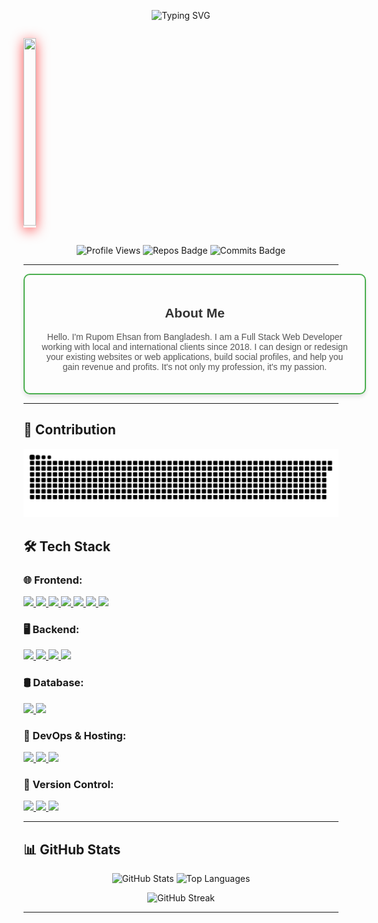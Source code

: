 <p align="center">
  <img src="https://readme-typing-svg.herokuapp.com?font=Fira+Code&size=24&pause=1000&color=fffff&center=true&vCenter=true&width=500&lines=Hi%2C+I'm+Md+Rupom+Ehsan;FULL+STACK+WEB+DEVELOPER&stroke=AAAAAA" alt="Typing SVG" />
</p>

<p align="center" style="display: inline-block; box-shadow: 0 4px 20px rgba(255, 0, 0, 0.7);">
  <img src="https://www.theprimestep.com/wp-content/uploads/2024/02/Full-Stack-Development-768x432.png" 
       style="width:100%;height:300px;object-fit:cover;" />
</p>

<p align="center">
  <img src="https://komarev.com/ghpvc/?username=mdrupomehsan&label=Profile%20Views&color=ff69b4&style=flat-square" alt="Profile Views" />
  <img src="https://badges.pufler.dev/repos/mdrupomehsan" alt="Repos Badge"/>
  <img src="https://badges.pufler.dev/commits/monthly/mdrupomehsan" alt="Commits Badge"/>
</p>

---

<div align="center">
  <div style="border: 2px solid #4CAF50; padding: 20px; border-radius: 10px; width: 100%; box-shadow: 0px 4px 6px rgba(0, 0, 0, 0.1);">
    <h2 style="font-family: Arial, sans-serif; color: #333;">About Me</h2>
    <p style="font-family: Arial, sans-serif; color: #555;">
    Hello. I'm Rupom Ehsan from Bangladesh.
    I am a Full Stack Web Developer working with local and international clients since 2018.
    I can design or redesign your existing websites or web applications, build social profiles, and help you gain revenue and profits.
    It's not only my profession, it's my passion.
    </p>
  </div>
</div>

---

## 🐍 Contribution  
<p align="center">
  <img src="https://raw.githubusercontent.com/Md-shefat-masum/Md-shefat-masum/5058c4ebc99f7b373f60683c30ebdd449ac3e0d2/github-user-contribution.svg" alt="Snake animation">
</p>

## 🛠️ Tech Stack  

### **🌐 Frontend:**  
<a href="#" target="_blank">
  <img src="https://img.shields.io/badge/HTML-E34F26?style=for-the-badge&logo=html5&logoColor=white">
</a>
<a href="#" target="_blank">
  <img src="https://img.shields.io/badge/CSS-1572B6?style=for-the-badge&logo=css3&logoColor=white">
</a>
<a href="#" target="_blank">
  <img src="https://img.shields.io/badge/Tailwind_CSS-06B6D4?style=for-the-badge&logo=tailwindcss&logoColor=white">
</a>
<a href="#" target="_blank">
  <img src="https://img.shields.io/badge/Bootstrap-563D7C?style=for-the-badge&logo=bootstrap&logoColor=white">
</a>
<a href="#" target="_blank">
  <img src="https://img.shields.io/badge/JavaScript-F7DF1E?style=for-the-badge&logo=javascript&logoColor=black">
</a>
<a href="#" target="_blank">
  <img src="https://img.shields.io/badge/Vue.js-4FC08D?style=for-the-badge&logo=vue.js&logoColor=white">
</a>
<a href="#" target="_blank">
  <img src="https://img.shields.io/badge/React.js-61DAFB?style=for-the-badge&logo=react&logoColor=black">
</a>


### **🖥️ Backend:**  
<a href="#" target="_blank">
  <img src="https://img.shields.io/badge/PHP-777BB4?style=for-the-badge&logo=php&logoColor=white">
</a>
<a href="#" target="_blank">
  <img src="https://img.shields.io/badge/Laravel-EA4C89?style=for-the-badge&logo=laravel&logoColor=white">
</a>
<a href="#" target="_blank">
  <img src="https://img.shields.io/badge/Node.js-339933?style=for-the-badge&logo=node.js&logoColor=white">
</a>
<a href="#" target="_blank">
  <img src="https://img.shields.io/badge/Express-000000?style=for-the-badge&logo=express&logoColor=white">
</a>

### **🛢️ Database:**  
<a href="#" target="_blank">
  <img src="https://img.shields.io/badge/MySQL-4479A1?style=for-the-badge&logo=mysql&logoColor=white">
</a>
<a href="#" target="_blank">
  <img src="https://img.shields.io/badge/MongoDB-47A248?style=for-the-badge&logo=mongodb&logoColor=white">
</a>

### **🔧 DevOps & Hosting:**  
<a href="#" target="_blank">
  <img src="https://img.shields.io/badge/cPanel-FF6C2C?style=for-the-badge&logo=cpanel&logoColor=white">
</a>
<a href="#" target="_blank">
  <img src="https://img.shields.io/badge/hPanel-22D3EE?style=for-the-badge&logo=hPanel&logoColor=white">
</a>
<a href="#" target="_blank">
  <img src="https://img.shields.io/badge/Docker-2496ED?style=for-the-badge&logo=docker&logoColor=white">
</a>



### **🎯 Version Control:**  

<a href="https://git-scm.com/" target="_blank">
  <img src="https://img.shields.io/badge/Git-F05032?style=for-the-badge&logo=git&logoColor=white">
</a>
<a href="https://github.com/" target="_blank">
  <img src="https://img.shields.io/badge/GitHub-181717?style=for-the-badge&logo=github&logoColor=white">
</a>
<a href="https://about.gitlab.com/" target="_blank">
  <img src="https://img.shields.io/badge/GitLab-FCA121?style=for-the-badge&logo=gitlab&logoColor=white">
</a>


---

## 📊 GitHub Stats  



<p align="center">
  <img width="48%" src="https://github-readme-stats.vercel.app/api?username=rupomehsan&show_icons=true&theme=radical&line_height=27" alt="GitHub Stats">
  <img width="48%" src="https://github-readme-stats.vercel.app/api/top-langs/?username=rupomehsan&layout=compact&theme=radical" alt="Top Languages">
</p>

<p align="center">
 <img src="https://github-readme-streak-stats.herokuapp.com/?user=rupomehsan&theme=radical" alt="GitHub Streak">
</p> 

---


